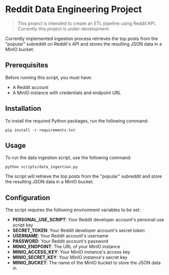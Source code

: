 # Reddit Data Engineering Project

>This project is intended to create an ETL pipeline using Reddit'API. Currently this project is under-development.

Currently implemented ingestion process retrieves the top posts from the "popular" subreddit on Reddit's API and stores the resulting JSON data in a MinIO bucket.

## Prerequisites
Before running this script, you must have:

- A Reddit account
- A MinIO instance with credentials and endpoint URL

## Installation
To install the required Python packages, run the following command:

```
pip install -r requirements.txt
```

## Usage
To run the data ingestion script, use the following command:

```
python scripts/data_ingestion.py
```

The script will retrieve the top posts from the "popular" subreddit and store the resulting JSON data in a MinIO bucket.

## Configuration
The script requires the following environment variables to be set:

* **PERSONAL_USE_SCRIPT**: Your Reddit developer account's personal use script key
* **SECRET_TOKEN**: Your Reddit developer account's secret token
* **USERNAME**: Your Reddit account's username
* **PASSWORD**: Your Reddit account's password
* **MINIO_ENDPOINT**: The URL of your MinIO instance
* **MINIO_ACCESS_KEY**: Your MinIO instance's access key
* **MINIO_SECRET_KEY**: Your MinIO instance's secret key
* **MINIO_BUCKET**: The name of the MinIO bucket to store the JSON data in
